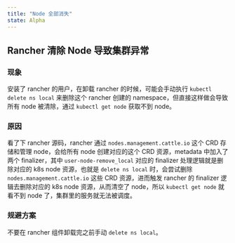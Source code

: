 ```yaml
---
title: "Node 全部消失"
state: Alpha
---
```


## Rancher 清除 Node 导致集群异常

### 现象

安装了 rancher 的用户，在卸载 rancher 的时候，可能会手动执行 `kubectl delete ns local` 来删除这个 rancher 创建的 namespace，但直接这样做会导致所有 node 被清除，通过 `kubectl get node` 获取不到 node。

### 原因

看了下 rancher 源码，rancher 通过 `nodes.management.cattle.io` 这个 CRD 存储和管理 node，会给所有 node 创建对应的这个 CRD 资源，metadata 中加入了两个 finalizer，其中 `user-node-remove_local` 对应的 finalizer 处理逻辑就是删除对应的 k8s node 资源，也就是 `delete ns local` 时，会尝试删除 `nodes.management.cattle.io` 这些 CRD 资源，进而触发 rancher 的 finalizer 逻辑去删除对应的 k8s node 资源，从而清空了 node，所以 `kubectl get node` 就看不到 node 了，集群里的服务就无法被调度。

### 规避方案

不要在 rancher 组件卸载完之前手动 `delete ns local`。
